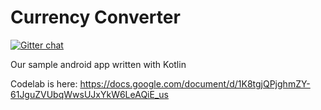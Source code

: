 # Currency Converter
[![Gitter chat](https://badges.gitter.im/kotlinsg/gitter.png)](https://gitter.im/kotlinsg/workshop-aug-2017)

Our sample android app written with Kotlin

Codelab is here:
https://docs.google.com/document/d/1K8tgjQPjghmZY-61JguZVUbqWwsUJxYkW6LeAQiE_us
